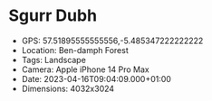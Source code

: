 # Sgurr Dubh

- GPS: 57.51895555555556,-5.485347222222222
- Location: Ben-damph Forest
- Tags: Landscape
- Camera: Apple iPhone 14 Pro Max
- Date: 2023-04-16T09:04:09.000+01:00
- Dimensions: 4032x3024
